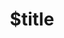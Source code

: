 ---
title: $title
second_title: Référence de l'API Aspose.Note pour .NET
description: $description
type: docs
weight: $weight
url: /fr/net/$ref/
---